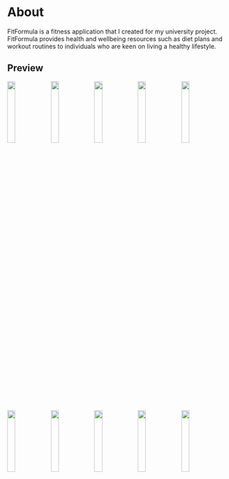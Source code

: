 # About
FitFormula is a fitness application that I created for my university project. FitFormula provides health and wellbeing resources such as diet plans and workout routines to individuals who are keen on living a healthy lifestyle.

## Preview
 
<p float="left">
  <img src="https://winter-berry.github.io/FitFormula/Images/1.png" width="19%" height="19%">
  <img src="https://winter-berry.github.io/FitFormula/Images/2.png" width="19%" height="19%"> 
  <img src="https://winter-berry.github.io/FitFormula/Images/3.png" width="19%" height="19%">
  <img src="https://winter-berry.github.io/FitFormula/Images/4.png" width="19%" height="19%">
  <img src="https://winter-berry.github.io/FitFormula/Images/10.png" width="19%" height="19%">
</p>

<p float="left">
  <img src="https://winter-berry.github.io/FitFormula/Images/9.png" width="19%" height="19%">
  <img src="https://winter-berry.github.io/FitFormula/Images/6.png" width="19%" height="19%"> 
  <img src="https://winter-berry.github.io/FitFormula/Images/5.png" width="19%" height="19%">
  <img src="https://winter-berry.github.io/FitFormula/Images/7.png" width="19%" height="19%">
  <img src="https://winter-berry.github.io/FitFormula/Images/8.png" width="19%" height="19%"> 
</p>

